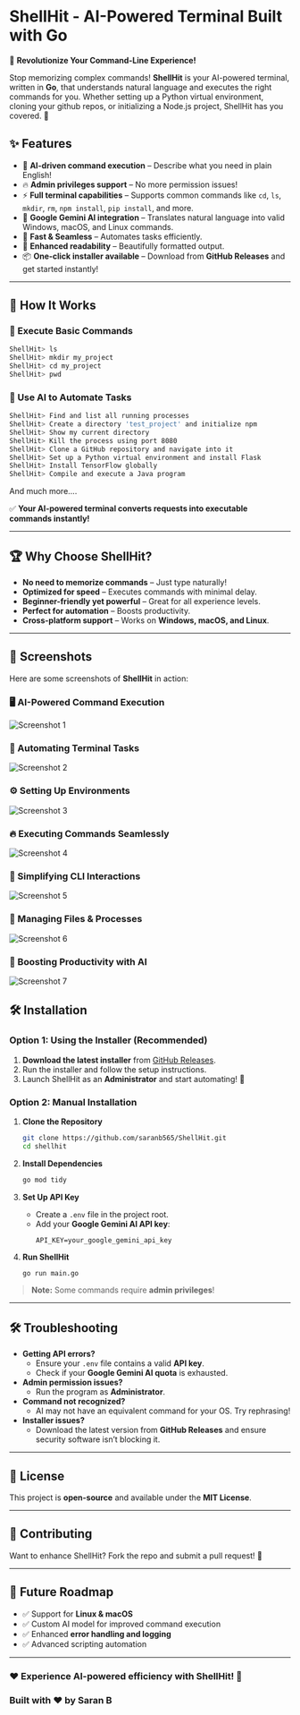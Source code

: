 # ShellHit - AI-Powered Terminal Built with Go

🚀 **Revolutionize Your Command-Line Experience!**

Stop memorizing complex commands! **ShellHit** is your AI-powered terminal, written in **Go**, that understands natural language and executes the right commands for you. Whether setting up a Python virtual environment, cloning your github repos, or initializing a Node.js project, ShellHit has you covered. 🎯

## ✨ Features

- 🤖 **AI-driven command execution** – Describe what you need in plain English!
- 🔥 **Admin privileges support** – No more permission issues!
- ⚡ **Full terminal capabilities** – Supports common commands like `cd`, `ls`, `mkdir`, `rm`, `npm install`, `pip install`, and more.
- 🎯 **Google Gemini AI integration** – Translates natural language into valid Windows, macOS, and Linux commands.
- 🚀 **Fast & Seamless** – Automates tasks efficiently.
- 🎨 **Enhanced readability** – Beautifully formatted output.
- 📦 **One-click installer available** – Download from **GitHub Releases** and get started instantly!

---

## 🚀 How It Works

### 🔹 Execute Basic Commands
```bash
ShellHit> ls
ShellHit> mkdir my_project
ShellHit> cd my_project
ShellHit> pwd
```

### 🔹 Use AI to Automate Tasks
```bash
ShellHit> Find and list all running processes
ShellHit> Create a directory 'test_project' and initialize npm
ShellHit> Show my current directory
ShellHit> Kill the process using port 8080
ShellHit> Clone a GitHub repository and navigate into it
ShellHit> Set up a Python virtual environment and install Flask
ShellHit> Install TensorFlow globally
ShellHit> Compile and execute a Java program
```
And much more....

✅ **Your AI-powered terminal converts requests into executable commands instantly!**

---

## 🏆 Why Choose ShellHit?

- **No need to memorize commands** – Just type naturally!
- **Optimized for speed** – Executes commands with minimal delay.
- **Beginner-friendly yet powerful** – Great for all experience levels.
- **Perfect for automation** – Boosts productivity.
- **Cross-platform support** – Works on **Windows, macOS, and Linux**.

---

## 📸 Screenshots

Here are some screenshots of **ShellHit** in action:

### 🖥️ AI-Powered Command Execution
![Screenshot 1](https://drive.google.com/uc?id=1HmTIwSnpSb815AR3DTkCRlGvOn5HvJKK)

### 🚀 Automating Terminal Tasks
![Screenshot 2](https://drive.google.com/uc?id=1xA53Ms6NLcrwTy56flvmqL1Bk2AiGNpm)

### ⚙️ Setting Up Environments
![Screenshot 3](https://drive.google.com/uc?id=1qjTwZCQNQ2R3ceHjguRyo91tEaw_bS3z)

### 🔥 Executing Commands Seamlessly
![Screenshot 4](https://drive.google.com/uc?id=1dNTtT6c-xOVZjLrSBu20TSXdjKlcnzg6)

### 🎯 Simplifying CLI Interactions
![Screenshot 5](https://drive.google.com/uc?id=1dNTtT6c-xOVZjLrSBu20TSXdjKlcnzg6)

### 📂 Managing Files & Processes
![Screenshot 6](https://drive.google.com/uc?id=1dNTtT6c-xOVZjLrSBu20TSXdjKlcnzg6)

### 🚀 Boosting Productivity with AI
![Screenshot 7](https://drive.google.com/uc?id=1dNTtT6c-xOVZjLrSBu20TSXdjKlcnzg6)


## 🛠️ Installation

### Option 1: **Using the Installer** (Recommended)

1. **Download the latest installer** from [GitHub Releases](https://github.com/yourusername/shellhit/releases).
2. Run the installer and follow the setup instructions.
3. Launch ShellHit as an **Administrator** and start automating! 🚀

### Option 2: **Manual Installation**

1. **Clone the Repository**
   ```bash
   git clone https://github.com/saranb565/ShellHit.git
   cd shellhit
   ```

2. **Install Dependencies**
   ```bash
   go mod tidy
   ```

3. **Set Up API Key**
   - Create a `.env` file in the project root.
   - Add your **Google Gemini AI API key**:
     ```env
     API_KEY=your_google_gemini_api_key
     ```

4. **Run ShellHit**
   ```bash
   go run main.go
   ```

> **Note:** Some commands require **admin privileges**!

---



## 🛠️ Troubleshooting

- **Getting API errors?**
  - Ensure your `.env` file contains a valid **API key**.
  - Check if your **Google Gemini AI quota** is exhausted.
- **Admin permission issues?**
  - Run the program as **Administrator**.
- **Command not recognized?**
  - AI may not have an equivalent command for your OS. Try rephrasing!
- **Installer issues?**
  - Download the latest version from **GitHub Releases** and ensure security software isn’t blocking it.

---

## 📜 License

This project is **open-source** and available under the **MIT License**.

---

## 🤝 Contributing

Want to enhance ShellHit? Fork the repo and submit a pull request! 🚀

---

## 🎯 Future Roadmap

- ✅ Support for **Linux & macOS**
- ✅ Custom AI model for improved command execution
- ✅ Enhanced **error handling and logging**
- ✅ Advanced scripting automation

---

### ❤️ Experience AI-powered efficiency with **ShellHit**! 🚀
### Built with ❤️ by Saran B

